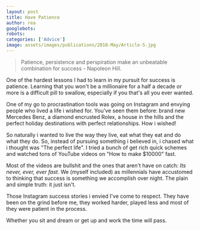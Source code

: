 ```yaml
---
layout: post
title: Have Patience
author: rea
googlebots: 
robots: 
categories: ['Advice']
image: assets/images/publications/2018-May/Article-5.jpg
---
```

> Patience, persistence and perspiration make an unbeatable combination for success - Napoleon Hill.

One of the hardest lessons I had to learn in my pursuit for success is patience. Learning that you won't be a millionaire for a half a decade or more is a difficult pill to swallow, especially if you that's all you ever wanted.

One of my go to procrastination tools was going on Instagram and envying people who lived a life i wished for. You've seen them before: brand new Mercedes Benz, a diamond encrusted Rolex, a house in the hills and the perfect holiday destinations with perfect relationships. How i wished!

So naturally i wanted to live the way they live, eat what they eat and do what they do. So, instead of pursuing something i believed in, i chased what i thought was "The perfect life". I tried a bunch of get rich quick schemes and watched tons of YouTube videos on "How to make $10000" fast.

Most of the videos are bullshit and the ones that aren't have on catch: _Its never, ever, ever fast._
We (myself included) as millennials have accustomed to thinking that success is something we accomplish over night. The plain and simple truth: it just isn't.

Those Instagram success stories i envied I've come to respect. They have been on the grind before me, they worked harder, played less and most of they were patient in the process.

Whether you sit and dream or get up and work the time will pass.
